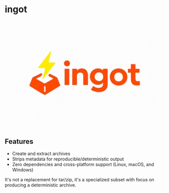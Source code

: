 # ingot

![ingot logo](./logo.png)

## Features

- Create and extract archives
- Strips metadata for reproducible/deterministic output
- Zero dependencies and cross-platform support (Linux, macOS, and Windows)

It's not a replacement for tar/zip, it's a specialized subset with focus on producing a deterministic archive.
